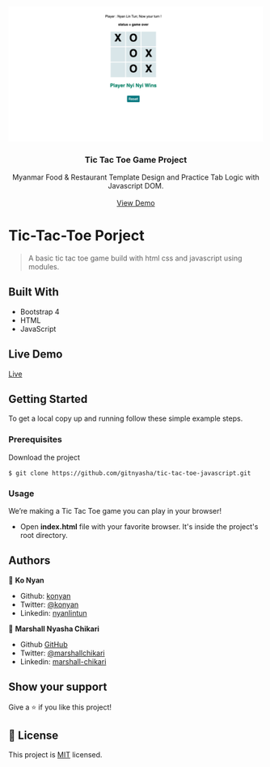 <p align="center">
 <a href="https://github.com/konyan/ruby-job-scrapper">
    <img src="./img/tic-tat-toe.png" alt="Logo" width="680" height="auto">
  </a>
  <h3 align="center">Tic Tac Toe Game Project</h3>

  <p align="center">
    Myanmar Food & Restaurant Template Design and Practice Tab Logic with Javascript DOM.
    <br />
    <br />
    <a href="https://hungry-payne-9abdca.netlify.app/">View Demo</a>
  </p>
</p>

# Tic-Tac-Toe Porject

> A basic tic tac toe game build with html css and javascript using modules.

## Built With

- Bootstrap 4
- HTML
- JavaScript

## Live Demo

[Live](https://hungry-payne-9abdca.netlify.app/)

## Getting Started

To get a local copy up and running follow these simple example steps.

### Prerequisites

Download the project

    $ git clone https://github.com/gitnyasha/tic-tac-toe-javascript.git

### Usage

We’re making a Tic Tac Toe game you can play in your browser!

- Open **index.html** file with your favorite browser. It's inside the project's root directory.

## Authors

👤 **Ko Nyan**

- Github: [konyan](https://github.com/konyan)
- Twitter: [@konyan](https://twitter.com/devkonyan)
- Linkedin: [nyanlintun](https://www.linkedin.com/in/nyanlintun/)

👤 **Marshall Nyasha Chikari**

- Github [GitHub](https://github.com/gitnyasha)
- Twitter: [@marshallchikari](https://twitter.com/marshallchikari)
- Linkedin: [marshall-chikari](https://linkedin.com/in/marshall-chikari-27532113a/)

## Show your support

Give a ⭐️ if you like this project!

## 📝 License

This project is [MIT]() licensed.
